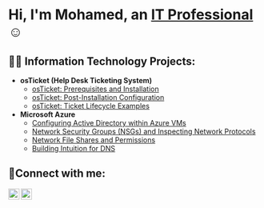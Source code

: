 <h1>Hi, I'm Mohamed, an <a href="https://www.linkedin.com/in/mohamed-hassan-2859352a">IT Professional</a>☺</h1>

<h2>👨‍💻 Information Technology Projects:</h2>

- <b>osTicket (Help Desk Ticketing System)</b>
  - [osTicket: Prerequisites and Installation](https://github.com/mohamedbristol/osticket-prereqs)
  - [osTicket: Post-Installation Configuration](https://github.com/mohamedbristol/post-install-config)
  - [osTicket: Ticket Lifecycle Examples](https://github.com/mohamedbristol/ticket-lifecycle)
- <b>Microsoft Azure</b>
  - [Configuring Active Directory within Azure VMs](https://github.com/mohamedbristol/configure-ad)
  - [Network Security Groups (NSGs) and Inspecting Network Protocols](https://github.com/mohamedbristol/azure-network-protocols)
  - [Network File Shares and Permissions](https://github.com/sfariasjr/Network-File-Shares-and-Permissions)
  - [Building Intuition for DNS](https://github.com/sfariasjr/Building-Intuition-for-DNS)

<h2>🤳Connect with me:</h2>

[<img align="left" alt="Josh | LinkedIn" width="22px" src="https://cdn.jsdelivr.net/npm/simple-icons@v3/icons/linkedin.svg" />][linkedin]
[<img align="left" alt="Josh | Instagram" width="22px" src="https://cdn.jsdelivr.net/npm/simple-icons@v3/icons/instagram.svg" />][instagram]

[instagram]: https://www.instagram.com/motech2023
[linkedin]: https://www.linkedin.com/in/mohamed-hassan-2859352a
